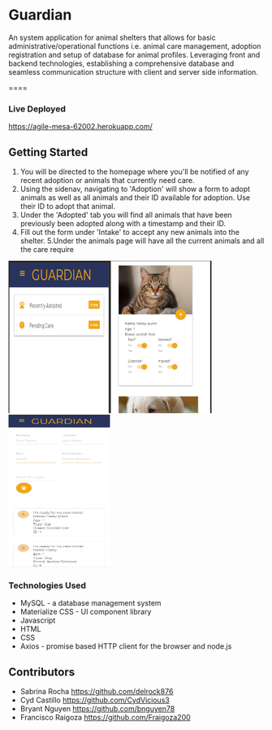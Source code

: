# Guardian

An system application for animal shelters that allows for basic administrative/operational functions i.e. animal care management, adoption registration and setup of database for animal profiles. Leveraging front and backend technologies, establishing a comprehensive database and seamless communication structure with client and server side information.

==== 

### Live Deployed

https://agile-mesa-62002.herokuapp.com/

## Getting Started

1. You will be directed to the homepage where you'll be notified of any recent adoption or animals that currently need care. 
2. Using the sidenav, navigating to 'Adoption' will show a form to adopt animals as well as all animals and their ID available for adoption. Use their ID to adopt that animal.
3. Under the 'Adopted' tab you will find all animals that have been previously been adopted along with a timestamp and their ID. 
4. Fill out the form under 'Intake' to accept any new animals into the shelter.
5.Under the animals page will have all the current animals and all the care require

<img src="./assets/guardian.PNG" height="300" width="200"><img src="./assets/guardian2.PNG" height="300" width="200"><img src="./assets/guardian3.PNG" height="300" width="200">

### Technologies Used

 * MySQL - a database management system
 * Materialize CSS - UI component library
 * Javascript
 * HTML
 * CSS
 * Axios - promise based HTTP client for the browser and node.js
 
## Contributors 
* Sabrina Rocha https://github.com/delrock876
* Cyd Castillo https://github.com/CydVicious3
* Bryant Nguyen https://github.com/bnguyen78
* Francisco Raigoza https://github.com/Fraigoza200

